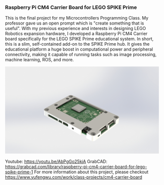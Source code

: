 ### Raspberry Pi CM4 Carrier Board for LEGO SPIKE Prime

This is the final project for my Microcontrollers Programming Class. My professor gave us an open prompt which is "create something that is useful". With my previous experience and interests in designing LEGO Robotics expansion hardware, I developed a Raspberry Pi CM4 Carrier board specifically for the LEGO SPIKE Prime educational system. In short, this is a slim, self-contained add-on to the SPIKE Prime hub. It gives the educational platform a huge boost in computational power and peripheral connectivity, making it capable of running tasks such as image processing, machine learning, ROS, and more.

![Rendering](https://github.com/EricYufengWu/SPIKExCM4/blob/master/Documentation/Render-with-case.JPG)

Youtube: https://youtu.be/AbPgGo25kjA
GrabCAD: https://grabcad.com/library/raspberry-pi-cm4-carrier-board-for-lego-spike-prime-1
For more information about this project, please checkout https://www.yufengwu.com/work/class-projects/cm4-carrier-board
